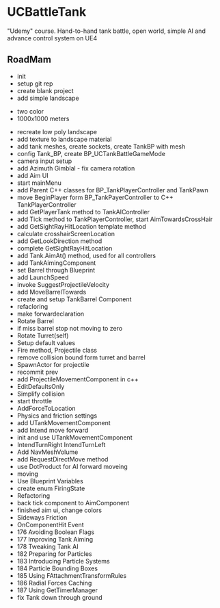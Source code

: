# UCBattleTank
"Udemy" course. Hand-to-hand tank battle, open world, simple AI and advance control system on UE4

## RoadMam
* init
* setup git rep
* create blank project
* add simple landscape 
 - two color 
 - 1000x1000 meters
* recreate low poly landscape
* add texture to landscape material
* add tank meshes,  create sockets, create TankBP with mesh 
* config Tank_BP, create BP_UCTankBattleGameMode
* camera input setup
* add Azimuth Gimblal - fix camera rotation
* add Aim UI
* start mainMenu 
* add Parent C++ classes for BP_TankPlayerController and TankPawn
* move BeginPlayer form BP_TankPayerController to C++ TankPlayerController
* add GetPlayerTank method to TankAIController
* add Tick method to TankPlayerController, start AimTowardsCrossHair
* add GetSightRayHitLocation template method
* calculate crosshairScreenLocation
* add GetLookDirection method
* complete GetSightRayHitLocation 
* add Tank.AimAt() method, used for all controllers
* add TankAimingComponent
* set Barrel through Blueprint
* add LaunchSpeed
* invoke SuggestProjectileVelocity
* add MoveBarrelTowards
* create and setup TankBarrel Component
* refacloring
* make forwardeclaration
* Rotate Barrel
* if miss barrel stop not moving to zero  
* Rotate Turret(self)
* Setup default values
* Fire method, Projectile class
* remove collision bound form turret and barrel
* SpawnActor for projectile
* recommit prev
* add ProjectileMovementComponent in c++
* EditDefaultsOnly
* Simplify collision 
* start throttle
* AddForceToLocation
* Physics and friction settings
* add UTankMovementComponent
* add Intend move forward
* init and use UTankMovementComponent
* IntendTurnRight IntendTurnLeft
* Add NavMeshVolume
* add RequestDirectMove method
* use DotProduct for AI forward moveing
* moving
* Use Blueprint Variables
* create enum FiringState
* Refactoring
* back tick component to AimComponent
* finished aim ui, change colors 
* Sideways Friction
* OnComponentHit Event
* 176 Avoiding Boolean Flags
* 177 Improving Tank Aiming
* 178 Tweaking Tank AI
* 182 Preparing for Particles
* 183 Introducing Particle Systems
* 184 Particle Bounding Boxes
* 185 Using FAttachmentTransformRules
* 186 Radial Forces  Caching
* 187 Using GetTimerManager
* fix Tank down through ground





 